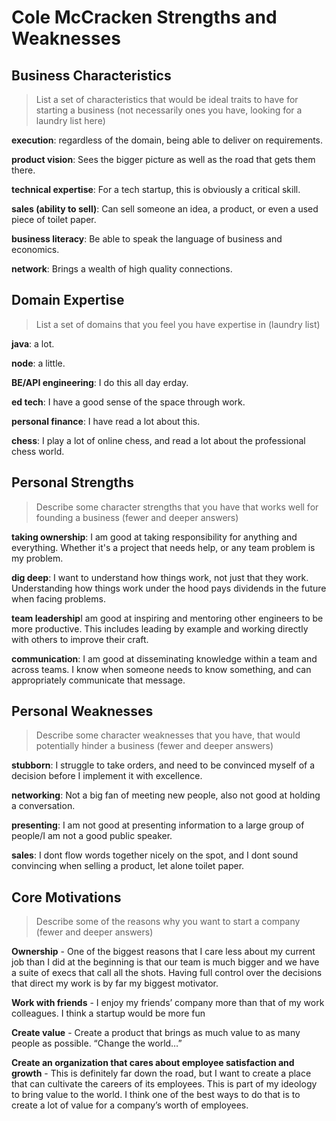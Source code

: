 # Cole McCracken Strengths and Weaknesses

## Business Characteristics
> List a set of characteristics that would be ideal traits to have for starting a business (not necessarily ones you have, looking for a laundry list here)

**execution**: regardless of the domain, being able to deliver on requirements.

**product vision**: Sees the bigger picture as well as the road that gets them there.

**technical expertise**: For a tech startup, this is obviously a critical skill.

**sales (ability to sell)**: Can sell someone an idea, a product, or even a used piece of toilet paper.

**business literacy**: Be able to speak the language of business and economics.

**network**: Brings a wealth of high quality connections.

## Domain Expertise
> List a set of domains that you feel you have expertise in (laundry list)

**java**: a lot.

**node**: a little.

**BE/API engineering**: I do this all day erday.

**ed tech**: I have a good sense of the space through work.

**personal finance**: I have read a lot about this.

**chess**: I play a lot of online chess, and read a lot about the professional chess world.

## Personal Strengths
> Describe some character strengths that you have that works well for founding a business (fewer and deeper answers)

**taking ownership**: I am good at taking responsibility for anything and everything. Whether it's a project that needs help, or any team problem is my problem.

**dig deep**: I want to understand how things work, not just that they work. Understanding how things work under the hood pays dividends in the future when facing problems.

**team leadership**I am good at inspiring and mentoring other engineers to be more productive. This includes leading by example and working directly with others to improve their craft.

**communication**: I am good at disseminating knowledge within a team and across teams. I know when someone needs to know something, and can appropriately communicate that message.

## Personal Weaknesses
> Describe some character weaknesses that you have, that would potentially hinder a business (fewer and deeper answers)

**stubborn**: I struggle to take orders, and need to be convinced myself of a decision before I implement it with excellence.

**networking**: Not a big fan of meeting new people, also not good at holding a conversation.

**presenting**: I am not good at presenting information to a large group of people/I am not a good public speaker.

**sales**: I dont flow words together nicely on the spot, and I dont sound convincing when selling a product, let alone toilet paper.

## Core Motivations

> Describe some of the reasons why you want to start a company (fewer and deeper answers)

**Ownership** - One of the biggest reasons that I care less about my current job than I did at the beginning is that our team is much bigger and we have a suite of execs that call all the shots. Having full control over the decisions that direct my work is by far my biggest motivator.

**Work with friends** - I enjoy my friends’ company more than that of my work colleagues. I think a startup would be more fun

**Create value** - Create a product that brings as much value to as many people as possible. “Change the world…”

**Create an organization that cares about employee satisfaction and growth** - This is definitely far down the road, but I want to create a place that can cultivate the careers of its employees. This is part of my ideology to bring value to the world. I think one of the best ways to do that is to create a lot of value for a company’s worth of employees.
